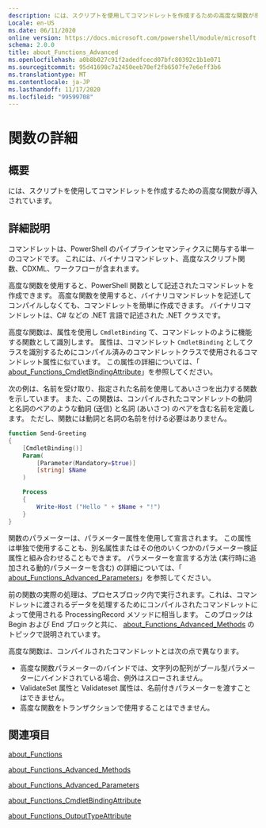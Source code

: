 ```yaml
---
description: には、スクリプトを使用してコマンドレットを作成するための高度な関数が導入されています。
Locale: en-US
ms.date: 06/11/2020
online version: https://docs.microsoft.com/powershell/module/microsoft.powershell.core/about/about_functions_advanced?view=powershell-7.2&WT.mc_id=ps-gethelp
schema: 2.0.0
title: about_Functions_Advanced
ms.openlocfilehash: a0b8b027c91f2adedfcecd07bfc80392c1b1e071
ms.sourcegitcommit: 95d41698c7a2450eeb70ef2fb6507fe7e6eff3b6
ms.translationtype: MT
ms.contentlocale: ja-JP
ms.lasthandoff: 11/17/2020
ms.locfileid: "99599708"
---
```

# <a name="about-functions-advanced"></a>関数の詳細

## <a name="short-description"></a>概要
には、スクリプトを使用してコマンドレットを作成するための高度な関数が導入されています。

## <a name="long-description"></a>詳細説明

コマンドレットは、PowerShell のパイプラインセマンティクスに関与する単一のコマンドです。 これには、バイナリコマンドレット、高度なスクリプト関数、CDXML、ワークフローが含まれます。

高度な関数を使用すると、PowerShell 関数として記述されたコマンドレットを作成できます。 高度な関数を使用すると、バイナリコマンドレットを記述してコンパイルしなくても、コマンドレットを簡単に作成できます。 バイナリコマンドレットは、C# などの .NET 言語で記述された .NET クラスです。

高度な関数は、属性を使用し `CmdletBinding` て、コマンドレットのように機能する関数として識別します。 属性は、コマンドレット `CmdletBinding` としてクラスを識別するためにコンパイル済みのコマンドレットクラスで使用されるコマンドレット属性に似ています。 この属性の詳細については、「 [about_Functions_CmdletBindingAttribute](about_Functions_CmdletBindingAttribute.md)」を参照してください。

次の例は、名前を受け取り、指定された名前を使用してあいさつを出力する関数を示しています。 また、この関数は、コンパイルされたコマンドレットの動詞と名詞のペアのような動詞 (送信) と名詞 (あいさつ) のペアを含む名前を定義します。 ただし、関数には動詞と名詞の名前を付ける必要はありません。

```powershell
function Send-Greeting
{
    [CmdletBinding()]
    Param(
        [Parameter(Mandatory=$true)]
        [string] $Name
    )

    Process
    {
        Write-Host ("Hello " + $Name + "!")
    }
}
```

関数のパラメーターは、パラメーター属性を使用して宣言されます。
この属性は単独で使用することも、別名属性またはその他のいくつかのパラメーター検証属性と組み合わせることもできます。 パラメーターを宣言する方法 (実行時に追加される動的パラメーターを含む) の詳細については、「 [about_Functions_Advanced_Parameters](about_Functions_Advanced_Parameters.md)」を参照してください。

前の関数の実際の処理は、プロセスブロック内で実行されます。これは、コマンドレットに渡されるデータを処理するためにコンパイルされたコマンドレットによって使用される ProcessingRecord メソッドに相当します。 このブロックは Begin および End ブロックと共に、 [about_Functions_Advanced_Methods](about_Functions_Advanced_Methods.md) のトピックで説明されています。

高度な関数は、コンパイルされたコマンドレットとは次の点で異なります。

- 高度な関数パラメーターのバインドでは、文字列の配列がブール型パラメーターにバインドされている場合、例外はスローされません。
- ValidateSet 属性と Validateset 属性は、名前付きパラメーターを渡すことはできません。
- 高度な関数をトランザクションで使用することはできません。

## <a name="see-also"></a>関連項目

[about_Functions](about_Functions.md)

[about_Functions_Advanced_Methods](about_Functions_Advanced_Methods.md)

[about_Functions_Advanced_Parameters](about_Functions_Advanced_Parameters.md)

[about_Functions_CmdletBindingAttribute](about_Functions_CmdletBindingAttribute.md)

[about_Functions_OutputTypeAttribute](about_Functions_OutputTypeAttribute.md)
